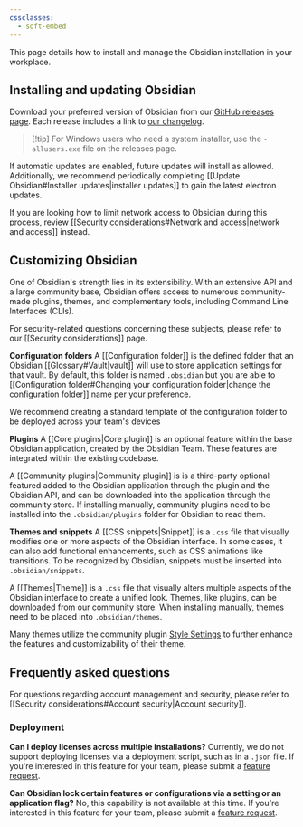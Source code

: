 ```yaml
---
cssclasses:
  - soft-embed
---
```


This page details how to install and manage the Obsidian installation in your workplace.

## Installing and updating Obsidian

Download your preferred version of Obsidian from our [GitHub releases page](https://github.com/obsidianmd/obsidian-releases/releases). Each release includes a link to [our changelog](https://obsidian.md/changelog/).

> [!tip] For Windows users who need a system installer, use the `-allusers.exe` file on the releases page.

If automatic updates are enabled, future updates will install as allowed. Additionally, we recommend periodically completing [[Update Obsidian#Installer updates|installer updates]] to gain the latest electron updates. 

If you are looking how to limit network access to Obsidian during this process, review [[Security considerations#Network and access|network and access]] instead.

## Customizing Obsidian

One of Obsidian's strength lies in its extensibility. With an extensive API and a large community base, Obsidian offers access to numerous community-made plugins, themes, and complementary tools, including Command Line Interfaces (CLIs).

For security-related questions concerning these subjects, please refer to our [[Security considerations]] page.

**Configuration folders**
A [[Configuration folder]] is the defined folder that an Obsidian [[Glossary#Vault|vault]] will use to store application settings for that vault. By default, this folder is named `.obsidian` but you are able to [[Configuration folder#Changing your configuration folder|change the configuration folder]] name per your preference.

We recommend creating a standard template of the configuration folder to be deployed across your team's devices

**Plugins**
A [[Core plugins|Core plugin]] is an optional feature within the base Obsidian application, created by the Obsidian Team. These features are integrated within the existing codebase. 

A [[Community plugins|Community plugin]] is is a third-party optional featured added to the Obsidian application through the plugin and the Obsidian API, and can be downloaded into the application through the community store. If installing manually, community plugins need to be installed into the `.obsidian/plugins` folder for Obsidian to read them. 

**Themes and snippets**
A [[CSS snippets|Snippet]] is a `.css` file that visually modifies one or more aspects of the Obsidian interface. In some cases, it can also add functional enhancements, such as CSS animations like transitions. To be recognized by Obsidian, snippets must be inserted into `.obsidian/snippets`.

A [[Themes|Theme]] is a `.css` file that visually alters multiple aspects of the Obsidian interface to create a unified look. Themes, like plugins, can be downloaded from our community store. When installing manually, themes need to be placed into `.obsidian/themes`.

Many themes utilize the community plugin [Style Settings](https://github.com/mgmeyers/obsidian-style-settings) to further enhance the features and customizability of their theme.

## Frequently asked questions

For questions regarding account management and security, please refer to [[Security considerations#Account security|Account security]].

### Deployment

**Can I deploy licenses across multiple installations?**
Currently, we do not support deploying licenses via a deployment script, such as in a `.json` file. If you're interested in this feature for your team, please submit a [feature request](https://forum.obsidian.md/c/feature-requests/8). 

**Can Obsidian lock certain features or configurations via a setting or an application flag?**
No, this capability is not available at this time. If you're interested in this feature for your team, please submit a [feature request](https://forum.obsidian.md/c/feature-requests/8). 
